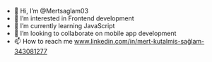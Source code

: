 - 👋 Hi, I’m @Mertsaglam03
- 👀 I’m interested in Frontend development 
- 🌱 I’m currently learning JavaScript
- 💞️ I’m looking to collaborate on mobile app development
- 📫 How to reach me www.linkedin.com/in/mert-kutalmis-sağlam-343081277

<!---
Mertsaglam03/Mertsaglam03 is a ✨ special ✨ repository because its `README.md` (this file) appears on your GitHub profile.
You can click the Preview link to take a look at your changes.
--->
